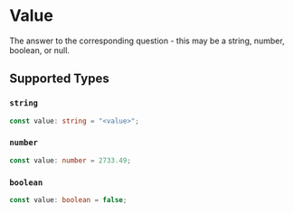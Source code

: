 # Value

The answer to the corresponding question - this may be a string, number, boolean, or null.


## Supported Types

### `string`

```typescript
const value: string = "<value>";
```

### `number`

```typescript
const value: number = 2733.49;
```

### `boolean`

```typescript
const value: boolean = false;
```

